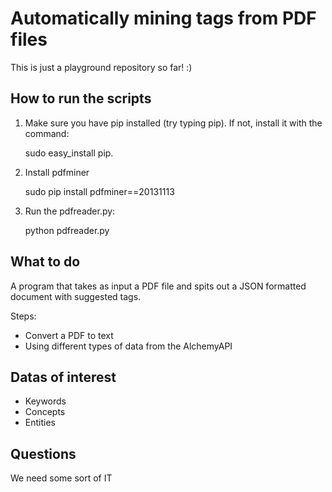 # Automatically mining tags from PDF files

This is just a playground repository so far! :)

## How to run the scripts

1. Make sure you have pip installed (try typing pip). If not, install it
   with the command:
    
    sudo easy_install pip.

2. Install pdfminer

    sudo pip install pdfminer==20131113

3. Run the pdfreader.py:

    python pdfreader.py <path to PDF>

## What to do

A program that takes as input a PDF file and spits out a JSON formatted
document with suggested tags.

Steps:

- Convert a PDF to text
- Using different types of data from the AlchemyAPI

## Datas of interest

- Keywords
- Concepts
- Entities

## Questions

We need some sort of IT

